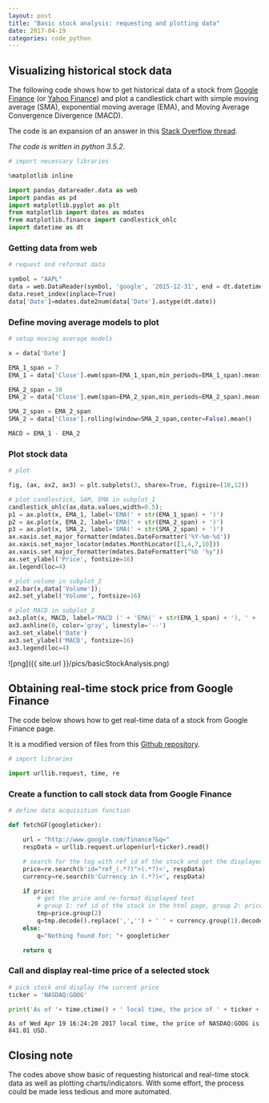 ```yaml
---
layout: post
title: "Basic stock analysis: requesting and plotting data"
date: 2017-04-19
categories: code_python
---
```



## Visualizing historical stock data

The following code shows how to get historical data of a stock from [Google Finance](https://www.google.com/finance) (or [Yahoo Finance](https://finance.yahoo.com/)) and plot a candlestick chart with simple moving average (SMA), exponential moving average (EMA), and Moving Average Convergence Divergence (MACD).

The code is an expansion of an answer in this [Stack Overflow thread](http://stackoverflow.com/questions/19580116/plotting-candlestick-data-from-a-dataframe-in-python).

*The code is written in python 3.5.2*.

```python
# import necessary libraries

%matplotlib inline  

import pandas_datareader.data as web
import pandas as pd
import matplotlib.pyplot as plt
from matplotlib import dates as mdates
from matplotlib.finance import candlestick_ohlc
import datetime as dt
```

### Getting data from web
```python
# request and reformat data

symbol = "AAPL"
data = web.DataReader(symbol, 'google', '2015-12-31', end = dt.datetime.now())  # use 'google' or 'yahoo' to pick the data source
data.reset_index(inplace=True)
data['Date']=mdates.date2num(data['Date'].astype(dt.date))
```

### Define moving average models to plot
```python
# setup moving average models

x = data['Date']

EMA_1_span = 7
EMA_1 = data['Close'].ewm(span=EMA_1_span,min_periods=EMA_1_span).mean()

EMA_2_span = 30
EMA_2 = data['Close'].ewm(span=EMA_2_span,min_periods=EMA_2_span).mean()

SMA_2_span = EMA_2_span
SMA_2 = data['Close'].rolling(window=SMA_2_span,center=False).mean()

MACD = EMA_1 - EMA_2
```

### Plot stock data
```python
# plot

fig, (ax, ax2, ax3) = plt.subplots(3, sharex=True, figsize=(10,12))

# plot candlestick, SAM, EMA in subplot_1
candlestick_ohlc(ax,data.values,width=0.5);
p1 = ax.plot(x, EMA_1, label='EMA(' + str(EMA_1_span) + ')')
p2 = ax.plot(x, EMA_2, label='EMA(' + str(EMA_2_span) + ')')
p3 = ax.plot(x, SMA_2, label='SMA(' + str(SMA_2_span) + ')')
ax.xaxis.set_major_formatter(mdates.DateFormatter('%Y-%m-%d'))
ax.xaxis.set_major_locator(mdates.MonthLocator([1,4,7,10]))
ax.xaxis.set_major_formatter(mdates.DateFormatter("%b '%y"))
ax.set_ylabel('Price', fontsize=16)
ax.legend(loc=4)

# plot volume in subplot_2
ax2.bar(x,data['Volume']);
ax2.set_ylabel('Volume', fontsize=16)

# plot MACD in subplot_3
ax3.plot(x, MACD, label='MACD (' + 'EMA(' + str(EMA_1_span) + '), ' + 'EMA(' + str(EMA_2_span) + '))')
ax3.axhline(0, color='gray', linestyle='--')
ax3.set_xlabel('Date')
ax3.set_ylabel('MACD', fontsize=16)
ax3.legend(loc=4)
```




![png]({{ site.url }}/pics/basicStockAnalysis.png)


## Obtaining real-time stock price from Google Finance

The code below shows how to get real-time data of a stock from Google Finance page.

It is a modified version of files from this [Github repository](https://github.com/keevee09/hacking-google-finance-in-real-time).


```python
# import libraries

import urllib.request, time, re
```

### Create a function to call stock data from Google Finance
```python
# define data acquisition function

def fetchGF(googleticker):

    url = "http://www.google.com/finance?&q="
    respData = urllib.request.urlopen(url+ticker).read()

    # search for the tag with ref id of the stock and get the displayed price and currency
    price=re.search(b'id="ref_(.*?)">(.*?)<', respData)
    currency=re.search(b'Currency in (.*?)<', respData)

    if price:
        # get the price and re-format displayed text
        # group 1: ref id of the stock in the html page, group 2: price
        tmp=price.group(2)
        q=tmp.decode().replace(',','') + ' ' + currency.group(1).decode()
    else:
        q="Nothing found for: "+ googleticker

    return q
```

### Call and display real-time price of a selected stock
```python
# pick stock and display the current price
ticker = 'NASDAQ:GOOG'

print('As of '+ time.ctime() + ' local time, the price of ' + ticker + ' is ' + fetchGF(ticker) + '.')
```

    As of Wed Apr 19 16:24:20 2017 local time, the price of NASDAQ:GOOG is 841.01 USD.


## Closing note

The codes above show basic of requesting historical and real-time stock data as well as plotting charts/indicators. With some effort, the process could be made less tedious and more automated.
